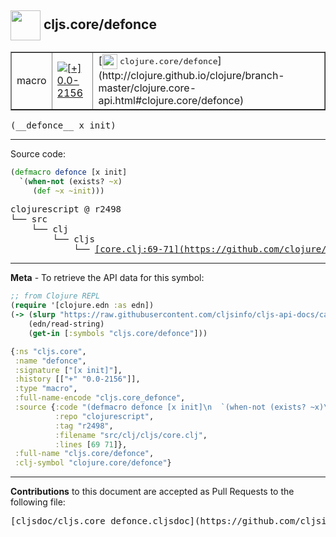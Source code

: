 ## <img width="48px" valign="middle" src="http://i.imgur.com/Hi20huC.png"> cljs.core/defonce

 <table border="1">
<tr>

<td>macro</td>
<td><a href="https://github.com/cljsinfo/cljs-api-docs/tree/0.0-2156"><img valign="middle" alt="[+] 0.0-2156" src="https://img.shields.io/badge/+-0.0--2156-lightgrey.svg"></a> </td>
<td>
[<img height="24px" valign="middle" src="http://i.imgur.com/1GjPKvB.png"> <samp>clojure.core/defonce</samp>](http://clojure.github.io/clojure/branch-master/clojure.core-api.html#clojure.core/defonce)
</td>
</tr>
</table>

 <samp>
(__defonce__ x init)<br>
</samp>

---





Source code:

```clj
(defmacro defonce [x init]
  `(when-not (exists? ~x)
     (def ~x ~init)))
```

 <pre>
clojurescript @ r2498
└── src
    └── clj
        └── cljs
            └── <ins>[core.clj:69-71](https://github.com/clojure/clojurescript/blob/r2498/src/clj/cljs/core.clj#L69-L71)</ins>
</pre>


---

__Meta__ - To retrieve the API data for this symbol:

```clj
;; from Clojure REPL
(require '[clojure.edn :as edn])
(-> (slurp "https://raw.githubusercontent.com/cljsinfo/cljs-api-docs/catalog/cljs-api.edn")
    (edn/read-string)
    (get-in [:symbols "cljs.core/defonce"]))
```

```clj
{:ns "cljs.core",
 :name "defonce",
 :signature ["[x init]"],
 :history [["+" "0.0-2156"]],
 :type "macro",
 :full-name-encode "cljs.core_defonce",
 :source {:code "(defmacro defonce [x init]\n  `(when-not (exists? ~x)\n     (def ~x ~init)))",
          :repo "clojurescript",
          :tag "r2498",
          :filename "src/clj/cljs/core.clj",
          :lines [69 71]},
 :full-name "cljs.core/defonce",
 :clj-symbol "clojure.core/defonce"}

```

---

__Contributions__ to this document are accepted as Pull Requests to the following file:

 <pre>
[cljsdoc/cljs.core_defonce.cljsdoc](https://github.com/cljsinfo/cljs-api-docs/blob/master/cljsdoc/cljs.core_defonce.cljsdoc)
</pre>

